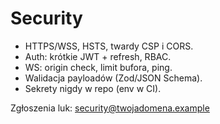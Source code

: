 # Security

- HTTPS/WSS, HSTS, twardy CSP i CORS.
- Auth: krótkie JWT + refresh, RBAC.
- WS: origin check, limit bufora, ping.
- Walidacja payloadów (Zod/JSON Schema).
- Sekrety nigdy w repo (env w CI).

Zgłoszenia luk: <security@twojadomena.example>